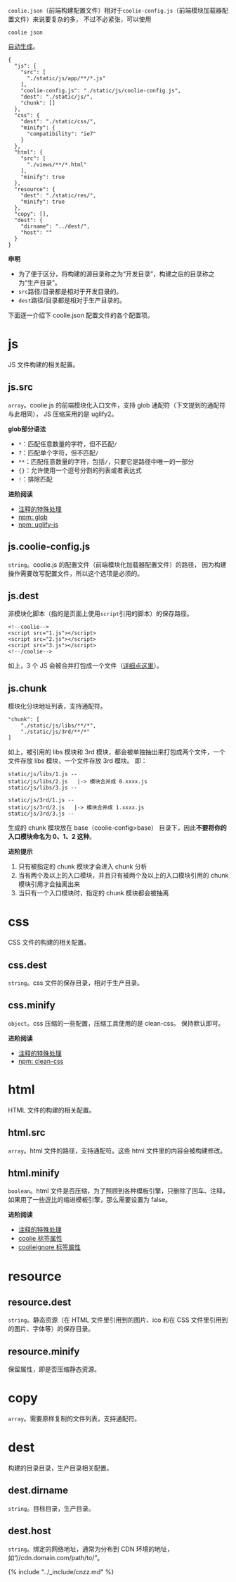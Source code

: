 `coolie.json`（前端构建配置文件）相对于`coolie-config.js`（前端模块加载器配置文件）来说要复杂的多，
不过不必紧张，可以使用
```
coolie json
```
[自动生成](./command.md)。

```
{
  "js": {
    "src": [
      "./static/js/app/**/*.js"
    ],
    "coolie-config.js": "./static/js/coolie-config.js",
    "dest": "./static/js/",
    "chunk": []
  },
  "css": {
    "dest": "./static/css/",
    "minify": {
      "compatibility": "ie7"
    }
  },
  "html": {
    "src": [
      "./views/**/*.html"
    ],
    "minify": true
  },
  "resource": {
    "dest": "./static/res/",
    "minify": true
  },
  "copy": [],
  "dest": {
    "dirname": "../dest/",
    "host": ""
  }
}
```

**申明**

- 为了便于区分，将构建的源目录称之为“开发目录”，构建之后的目录称之为“生产目录”。
- `src`路径/目录都是相对于开发目录的。
- `dest`路径/目录都是相对于生产目录的。


下面逐一介绍下 coolie.json 配置文件的各个配置项。

# js
JS 文件构建的相关配置。

## js.src
`array`。coolie.js 的前端模块化入口文件，支持 glob 通配符（下文提到的通配符与此相同），
JS 压缩采用的是 uglify2。

**glob部分语法**
- `*`：匹配任意数量的字符，但不匹配`/`
- `?`：匹配单个字符，但不匹配`/`
- `**`：匹配任意数量的字符，包括`/`，只要它是路径中唯一的一部分
- `{}`：允许使用一个逗号分割的列表或者表达式
- `!`：排除匹配

**进阶阅读**
- [注释的特殊处理](../advance/comments.md)
- [npm: glob](https://www.npmjs.com/package/glob)
- [npm: uglify-js](https://www.npmjs.com/package/uglify-js)


## js.coolie-config.js
`string`。coolie.js 的配置文件（前端模块化加载器配置文件）的路径，
因为构建操作需要改写配置文件，所以这个选项是必须的。


## js.dest
非模块化脚本（指的是页面上使用`script`引用的脚本）的保存路径。
```
<!--coolie-->
<script src="1.js"></script>
<script src="2.js"></script>
<script src="3.js"></script>
<!--/coolie-->
```
如上，3 个 JS 会被合并打包成一个文件（[详细点这里](../advance/build-html.md)）。


## js.chunk
模块化分块地址列表，支持通配符。

```
"chunk": [
    "./static/js/libs/**/*",
    "./static/js/3rd/**/*"
]
```
如上，被引用的 libs 模块和 3rd 模块，都会被单独抽出来打包成两个文件，一个文件存放 libs 模块，一个文件存放 3rd 模块。
即：
```
static/js/libs/1.js --
static/js/libs/2.js   |-> 模块合并成 0.xxxx.js
static/js/libs/3.js --

static/js/3rd/1.js --
static/js/3rd/2.js   |-> 模块合并成 1.xxxx.js
static/js/3rd/3.js --
```

生成的 chunk 模块放在 base（coolie-config>base） 目录下，因此**不要将你的入口模块命名为 0、1、2 这种**。


**进阶提示**
1. 只有被指定的 chunk 模块才会进入 chunk 分析
2. 当有两个及以上的入口模块，并且只有被两个及以上的入口模块引用的 chunk 模块引用才会抽离出来
3. 当只有一个入口模块时，指定的 chunk 模块都会被抽离



# css
CSS 文件的构建的相关配置。

## css.dest
`string`。css 文件的保存目录，相对于生产目录。


## css.minify
`object`。css 压缩的一些配置，压缩工具使用的是 clean-css。
保持默认即可。

**进阶阅读**

- [注释的特殊处理](../advance/comments.md)
- [npm: clean-css](https://www.npmjs.com/package/clean-css)


# html
HTML 文件的构建的相关配置。

## html.src
`array`。html 文件的路径，支持通配符。这些 html 文件里的内容会被构建修改。


## html.minify
`boolean`。html 文件是否压缩，为了照顾到各种模板引擎，只删除了回车、注释，如果用了一些逗比的缩进模板引擎，那么需要设置为 false。

**进阶阅读**

- [注释的特殊处理](../advance/comments.md)
- [coolie 标签属性](../advance/attribute-coolie.md)
- [coolieignore 标签属性](../advance/attribute-coolieignore.md)


# resource
## resource.dest
`string`。静态资源（在 HTML 文件里引用到的图片、ico 和在 CSS 文件里引用到的图片、字体等）的保存目录。

## resource.minify
保留属性，即是否压缩静态资源。


# copy
`array`。需要原样复制的文件列表，支持通配符。

# dest
构建的目录目录，生产目录相关配置。

## dest.dirname
`string`。目标目录，生产目录。

## dest.host
`string`。绑定的网络地址，通常为分布到 CDN 环境的地址，如“//cdn.domain.com/path/to/”。


{% include "../_include/cnzz.md" %}
